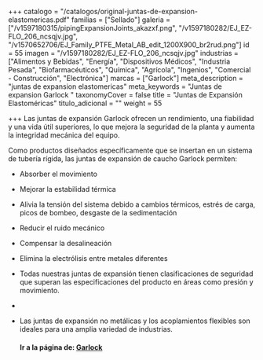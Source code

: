 +++
catalogo = "/catalogos/original-juntas-de-expansion-elastomericas.pdf"
familias = ["Sellado"]
galeria = ["/v1597180315/pipingExpansionJoints_akazxf.png", "/v1597180282/EJ_EZ-FLO_206_ncsqjv.jpg", "/v1570652706/EJ_Family_PTFE_Metal_AB_edit_1200X900_br2rud.png"]
id = 55
imagen = "/v1597180282/EJ_EZ-FLO_206_ncsqjv.jpg"
industrias = ["Alimentos y Bebidas", "Energía", "Dispositivos Médicos", "Industria Pesada", "Biofarmacéuticos", "Química", "Agrícola", "Ingenios", "Comercial - Construcción", "Electrónica"]
marcas = ["Garlock"]
meta_description = "juntas de expansion elastomericas"
meta_keywords = "Juntas de expansion Garlock "
taxonomyCover = false
title = "Juntas de Expansión Elastoméricas"
titulo_adicional = ""
weight = 55

+++
Las juntas de expansión Garlock ofrecen un rendimiento, una fiabilidad y una vida útil superiores, lo que mejora la seguridad de la planta y aumenta la integridad mecánica del equipo. 

Como productos diseñados específicamente que se insertan en un sistema de tubería rígida, las juntas de expansión de caucho Garlock permiten: 

* Absorber el movimiento 
* Mejorar la estabilidad térmica 
* Alivia la tensión del sistema debido a cambios térmicos, estrés de carga, picos de bombeo, desgaste de la sedimentación 
* Reducir el ruido mecánico 
* Compensar la desalineación 
* Elimina la electrólisis entre metales diferentes 
* Todas nuestras juntas de expansión tienen clasificaciones de seguridad que superan las especificaciones del producto en áreas como presión y movimiento. 
* 
* Las juntas de expansión no metálicas y los acoplamientos flexibles son ideales para una amplia variedad de industrias.

  #### **Ir a la página de:** [**Garlock**](https://www.garlock.com/en/products/rubber-expansion-joints "juntas de expansion")